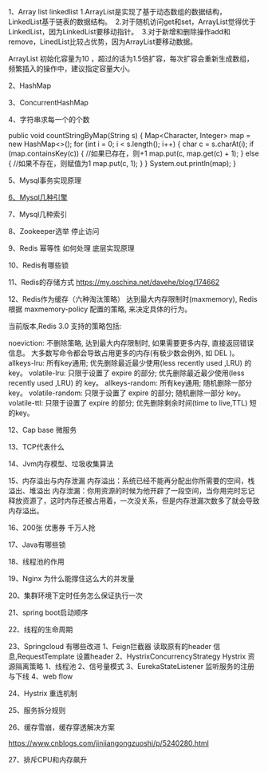 1、Array list linkedlist 
   1.ArrayList是实现了基于动态数组的数据结构，LinkedList基于链表的数据结构。 
   2.对于随机访问get和set，ArrayList觉得优于LinkedList，因为LinkedList要移动指针。 
   3.对于新增和删除操作add和remove，LinedList比较占优势，因为ArrayList要移动数据。

   ArrayList 初始化容量为10 ，超过的话为1.5倍扩容，每次扩容会重新生成数组，频繁插入的操作中，建议指定容量大小。

2、HashMap

3、ConcurrentHashMap


4、字符串求每一个的个数

 public void countStringByMap(String s) {
    Map<Character, Integer> map = new HashMap<>();
    for (int i = 0; i < s.length(); i++) {
        char c = s.charAt(i);
        if (map.containsKey(c)) {  //如果已存在，则+1
            map.put(c, map.get(c) + 1);
        } else {  //如果不存在，则赋值为1
            map.put(c, 1);
        }
    }
    System.out.println(map);
}

5、Mysql事务实现原理

[6、Mysql几种引擎](mysql/mysql几种存储引擎介绍.MD)

7、Mysql几种索引

8、Zookeeper选举 停止访问

9、Redis 幂等性 如何处理 底层实现原理

10、Redis有哪些锁

11、Redis的存储方式
       https://my.oschina.net/davehe/blog/174662

12、Redis作为缓存（六种淘汰策略）
   达到最大内存限制时(maxmemory), Redis 根据 maxmemory-policy 配置的策略, 来决定具体的行为。

  当前版本,Redis 3.0 支持的策略包括:

  noeviction: 不删除策略, 达到最大内存限制时, 如果需要更多内存, 直接返回错误信息。 大多数写命令都会导致占用更多的内存(有极少数会例外, 如 DEL )。
  allkeys-lru: 所有key通用; 优先删除最近最少使用(less recently used ,LRU) 的 key。
  volatile-lru: 只限于设置了 expire 的部分; 优先删除最近最少使用(less recently used ,LRU) 的 key。
  allkeys-random: 所有key通用; 随机删除一部分 key。
  volatile-random: 只限于设置了 expire 的部分; 随机删除一部分 key。
  volatile-ttl: 只限于设置了 expire 的部分; 优先删除剩余时间(time to live,TTL) 短的key。


12、Cap base 微服务

13、TCP代表什么

14、Jvm内存模型、垃圾收集算法

15、内存溢出与内存泄漏
   内存溢出：系统已经不能再分配出你所需要的空间，栈溢出、堆溢出
   内存泄漏：你用资源的时候为他开辟了一段空间，当你用完时忘记释放资源了，这时内存还被占用着，一次没关系，但是内存泄漏次数多了就会导致内存溢出。

16、200张 优惠券 千万人抢

17、Java有哪些锁

18、线程池的作用

19、Nginx 为什么能撑住这么大的并发量

20、集群环境下定时任务怎么保证执行一次

21、spring boot启动顺序

22、线程的生命周期

23、Springcloud 有哪些改进
  1、Feign拦截器 读取原有的header 信息,RequestTemplate 设置header
  2、HystrixConcurrencyStrategy
  Hystrix 资源隔离策略 1、线程池 2、信号量模式
  3、EurekaStateListener 监听服务的注册与下线
  4、web flow  

24、Hystrix 重连机制

25、服务拆分规则


26、缓存雪崩，缓存穿透解决方案

https://www.cnblogs.com/jinjiangongzuoshi/p/5240280.html

27、排斥CPU和内存飙升

